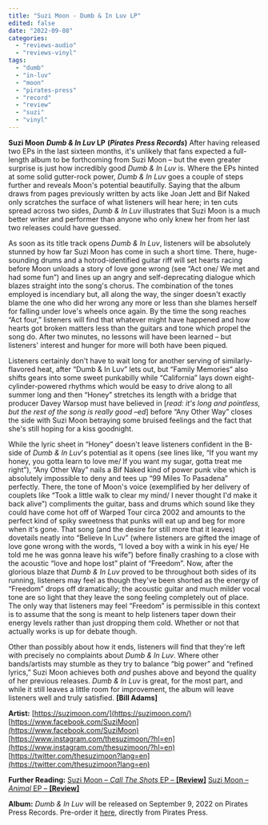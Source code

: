 ```yaml
---
title: "Suzi Moon - Dumb & In Luv LP"
edited: false
date: "2022-09-08"
categories:
  - "reviews-audio"
  - "reviews-vinyl"
tags:
  - "dumb"
  - "in-luv"
  - "moon"
  - "pirates-press"
  - "record"
  - "review"
  - "suzi"
  - "vinyl"
---
```


**Suzi Moon** **_Dumb & In Luv_ LP** **(_Pirates Press Records_)** After having released two EPs in the last sixteen months, it's unlikely that fans expected a full-length album to be forthcoming from Suzi Moon – but the even greater surprise is just how incredibly good _Dumb & In Luv_ is. Where the EPs hinted at some solid gutter-rock power, _Dumb & In Luv_ goes a couple of steps further and reveals Moon's potential beautifully. Saying that the album draws from pages previously written by acts like Joan Jett and Bif Naked only scratches the surface of what listeners will hear here; in ten cuts spread across two sides, _Dumb & In Luv_ illustrates that Suzi Moon is a much better writer and performer than anyone who only knew her from her last two releases could have guessed.

As soon as its title track opens _Dumb & In Luv_, listeners will be absolutely stunned by how far Suzi Moon has come in such a short time. There, huge-sounding drums and a hotrod-identified guitar riff will set hearts racing before Moon unloads a story of love gone wrong (see “Act one/ We met and had some fun”) and lines up an angry and self-deprecating dialogue which blazes straight into the song's chorus. The combination of the tones employed is incendiary but, all along the way, the singer doesn't exactly blame the one who did her wrong any more or less than she blames herself for falling under love's wheels once again. By the time the song reaches “Act four,” listeners will find that whatever might have happened and how hearts got broken matters less than the guitars and tone which propel the song do. After two minutes, no lessons will have been learned – but listeners' interest and hunger for more will both have been piqued.

Listeners certainly don't have to wait long for another serving of similarly-flavored heat, after “Dumb & In Luv” lets out, but “Family Memories” also shifts gears into some sweet punkabilly while “California” lays down eight-cylinder-powered rhythms which would be easy to drive along to all summer long and then “Honey” stretches its length with a bridge that producer Davey Warsop must have believed in \[_read: it's long and pointless, but the rest of the song is really good –ed_\] before “Any Other Way” closes the side with Suzi Moon betraying some bruised feelings and the fact that she's still hoping for a kiss goodnight.

While the lyric sheet in “Honey” doesn't leave listeners confident in the B-side of _Dumb & In Luv_'s potential as it opens (see lines like, “If you want my honey, you gotta learn to love me/ If you want my sugar, gotta treat me right”), “Any Other Way” nails a Bif Naked kind of power punk vibe which is absolutely impossible to deny and tees up “99 Miles To Pasadena” perfectly. There, the tone of Moon's voice (exemplified by her delivery of couplets like “Took a little walk to clear my mind/ I never thought I'd make it back alive”) compliments the guitar, bass and drums which sound like they could have come hot off of Warped Tour circa 2002 and amounts to the perfect kind of spiky sweetness that punks will eat up and beg for more when it's gone. That song (and the desire for still more that it leaves) dovetails neatly into “Believe In Luv” (where listeners are gifted the image of love gone wrong with the words, “I loved a boy with a wink in his eye/ He told me he was gonna leave his wife”) before finally crashing to a close with the acoustic “love and hope lost” plaint of “Freedom”. Now, after the glorious blaze that _Dumb & In Luv_ proved to be throughout both sides of its running, listeners may feel as though they've been shorted as the energy of “Freedom” drops off dramatically; the acoustic guitar and much milder vocal tone are so light that they leave the song feeling completely out of place. The only way that listeners may feel “Freedom” is permissible in this context is to assume that the song is meant to help listeners taper down their energy levels rather than just dropping them cold. Whether or not that actually works is up for debate though.

Other than possibly about how it ends, listeners will find that they're left with precisely no complaints about _Dumb & In Luv_. Where other bands/artists may stumble as they try to balance “big power” and “refined lyrics,” Suzi Moon achieves both _and_ pushes above and beyond the quality of her previous releases. _Dumb & In Luv_ is great, for the most part, and while it still leaves a little room for improvement, the album will leave listeners well and truly satisfied. **\[Bill Adams\]**

**Artist:** [https://suzimoon.com/](https://suzimoon.com/) [https://www.facebook.com/SuziMoon](https://www.facebook.com/SuziMoon) [https://www.instagram.com/thesuzimoon/?hl=en](https://www.instagram.com/thesuzimoon/?hl=en) [https://twitter.com/thesuzimoon?lang=en](https://twitter.com/thesuzimoon?lang=en)

**Further Reading:** [Suzi Moon – _Call The Shots_ EP – **\[Review\]**](https://groundcontrolmag.com/vinyl-vlog-500/) [Suzi Moon – _Animal_ EP – **\[Review\]**](https://groundcontrolmag.com/vinyl-vlog-551/)

**Album:** _Dumb & In Luv_ will be released on September 9, 2022 on Pirates Press Records. Pre-order it [here](https://shop.piratespressrecords.com/products/suzi-moon-dumb-in-luv), directly from Pirates Press.
